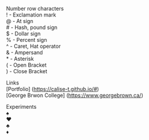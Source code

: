 Number row characters  
! - Exclamation mark  
@ - 	At sign  
\# - Hash, pound sign  
$ - Dollar sign  
% - Percent sign  
^ - Caret, Hat operator  
& - Ampersand  
\* - Asterisk  
( - Open Bracket  
) - Close Bracket  

Links  
[Portfolio] (https://calise-t.github.io/#)  
[George Brwon College] (https://www.georgebrown.ca/)  

Experiments  
:spades:  
:hearts:  
:clubs:  
:diamonds:  


